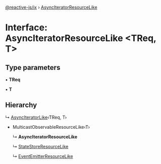 [@reactive-js/ix](../README.md) › [AsyncIteratorResourceLike](asynciteratorresourcelike.md)

# Interface: AsyncIteratorResourceLike <**TReq, T**>

## Type parameters

▪ **TReq**

▪ **T**

## Hierarchy

  ↳ [AsyncIteratorLike](asynciteratorlike.md)‹TReq, T›

* MulticastObservableResourceLike‹T›

  ↳ **AsyncIteratorResourceLike**

  ↳ [StateStoreResourceLike](statestoreresourcelike.md)

  ↳ [EventEmitterResourceLike](eventemitterresourcelike.md)
